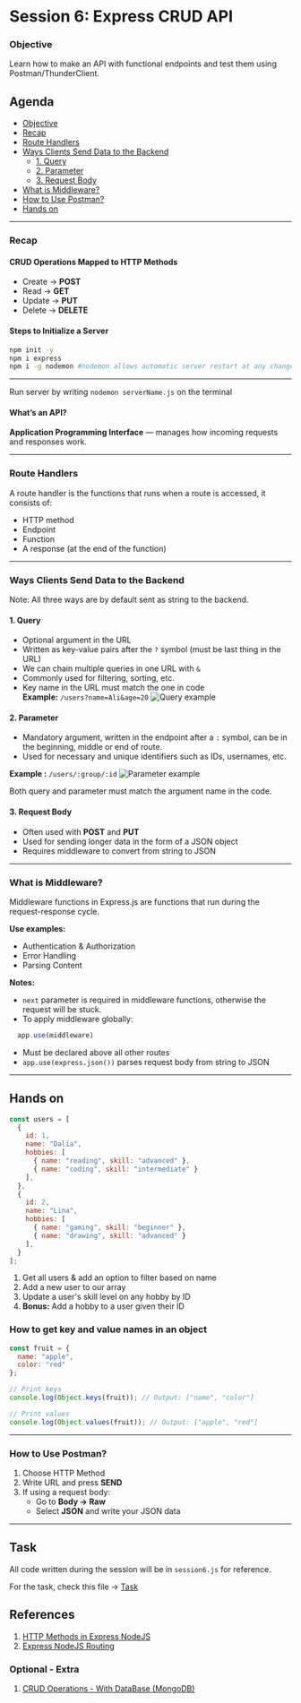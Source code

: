 # Session 6: Express CRUD API

### Objective
Learn how to make an API with functional endpoints and test them using Postman/ThunderClient.
## Agenda
- [Objective](#objective)
- [Recap](#recap)
- [Route Handlers](#route-handlers)
- [Ways Clients Send Data to the Backend](#ways-clients-send-data-to-the-backend)
  - [1. Query](#1-query)
  - [2. Parameter](#2-parameter)
  - [3. Request Body](#3-request-body)
- [What is Middleware?](#what-is-middleware)
- [How to Use Postman?](#how-to-use-postman)
- [Hands on](#hands-on)

---

### Recap

#### CRUD Operations Mapped to HTTP Methods
- Create → **POST**
- Read → **GET**
- Update → **PUT**
- Delete → **DELETE**

#### Steps to Initialize a Server
```bash
npm init -y
npm i express
npm i -g nodemon #nodemon allows automatic server restart at any change
```
---
Run server by writing `nodemon serverName.js` on the terminal
#### What’s an API?
**Application Programming Interface** — manages how incoming requests and responses work.

---

### Route Handlers
A route handler is the functions that runs when a route is accessed, it consists of:
- HTTP method
- Endpoint
- Function
- A response (at the end of the function)

---

### Ways Clients Send Data to the Backend
Note: All three ways are by default sent as string to the backend.
#### 1. Query
- Optional argument in the URL
- Written as key-value pairs after the `?` symbol (must be last thing in the URL)
- We can chain multiple queries in one URL with `&`
- Commonly used for filtering, sorting, etc.
- Key name in the URL must match the one in code  
**Example:** `/users?name=Ali&age=20`
![Query example](./images/query.png)

#### 2. Parameter
- Mandatory argument, written in the endpoint after a `:` symbol, can be in the beginning, middle or end of route.
- Used for necessary and unique identifiers such as IDs, usernames, etc.

**Example :** `/users/:group/:id`
![Parameter example](./images/query.png)

Both query and parameter must match the argument name in the code.
#### 3. Request Body
- Often used with **POST** and **PUT**
- Used for sending longer data in the form of a JSON object
- Requires middleware to convert from string to JSON

---

### What is Middleware?
Middleware functions in Express.js are functions that run during the request-response cycle.

**Use examples:**
- Authentication & Authorization
- Error Handling
- Parsing Content

**Notes:**
- `next` parameter is required in middleware functions, otherwise the request will be stuck.
- To apply middleware globally:  

```js
  app.use(middleware)
```
- Must be declared above all other routes
- `app.use(express.json())` parses request body from string to JSON

---




## Hands on
``` js
const users = [
  {
    id: 1,
    name: "Dalia",
    hobbies: [
      { name: "reading", skill: "advanced" },
      { name: "coding", skill: "intermediate" }
    ],
  },
  {
    id: 2,
    name: "Lina",
    hobbies: [
      { name: "gaming", skill: "beginner" },
      { name: "drawing", skill: "advanced" }
    ],
  }
];
```
1) Get all users & add an option to filter based on name
2) Add a new user to our array
3) Update a user's skill level on any hobby by ID
4) **Bonus:** Add a hobby to a user given their ID

### How to get key and value names in an object
``` js
const fruit = {
  name: "apple",
  color: "red"
};

// Print keys
console.log(Object.keys(fruit)); // Output: ["name", "color"]

// Print values
console.log(Object.values(fruit)); // Output: ["apple", "red"]
```

---

### How to Use Postman?
1. Choose HTTP Method 
2. Write URL and press **SEND**
3. If using a request body:
   - Go to **Body → Raw**
   - Select **JSON** and write your JSON data

---

## Task
All code written during the session will be in `session6.js` for reference.

  For the task, check this file -> [Task](./taskFiles/task.md) 


## References

1. [HTTP Methods in Express NodeJS](https://www.geeksforgeeks.org/express-js-http-methods/)
2. [Express NodeJS Routing](https://expressjs.com/en/guide/routing.html)


### Optional - Extra

1. [CRUD Operations - With DataBase (MongoDB)](https://www.geeksforgeeks.org/node-js-crud-operations-using-mongoose-and-mongodb-atlas/)